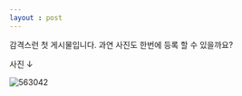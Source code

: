 ```yaml
---
layout : post
---
```

감격스런 첫 게시물입니다. 과연 사진도 한번에 등록 할 수 있을까요?

사진 ↓

![563042](https://user-images.githubusercontent.com/50354601/132456290-faedceec-5608-431e-aec1-5148975241e0.png)
